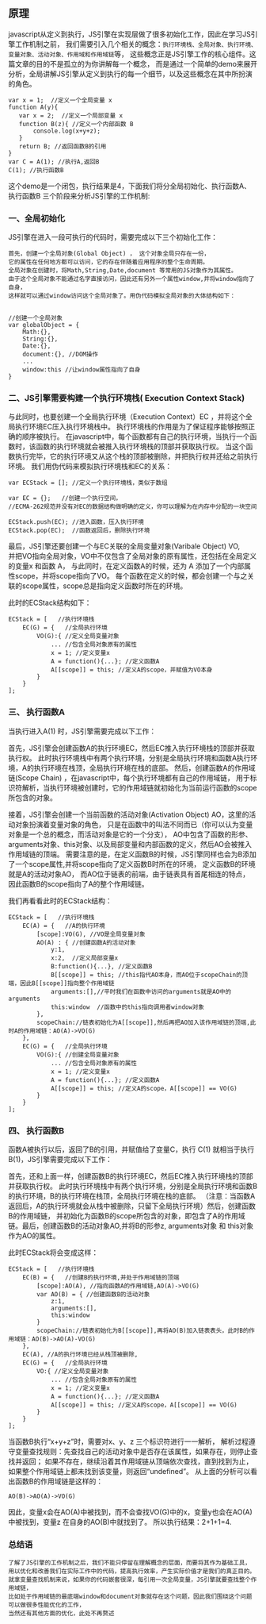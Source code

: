 ## 原理

javascript从定义到执行，JS引擎在实现层做了很多初始化工作，因此在学习JS引擎工作机制之前，
我们需要引入几个相关的概念：`执行环境栈、全局对象、执行环境、变量对象、活动对象、作用域和作用域链`等，
这些概念正是JS引擎工作的核心组件。这篇文章的目的不是孤立的为你讲解每一个概念，
而是通过一个简单的demo来展开分析，全局讲解JS引擎从定义到执行的每一个细节，以及这些概念在其中所扮演的角色。

```
var x = 1;  //定义一个全局变量 x
function A(y){
   var x = 2;  //定义一个局部变量 x
   function B(z){ //定义一个内部函数 B
       console.log(x+y+z);
   }
   return B; //返回函数B的引用
}
var C = A(1); //执行A,返回B
C(1); //执行函数B
```
这个demo是一个闭包，执行结果是4，下面我们将分全局初始化、执行函数A、执行函数B 三个阶段来分析JS引擎的工作机制:

### 一、全局初始化

JS引擎在进入一段可执行的代码时，需要完成以下三个初始化工作：
```
首先，创建一个全局对象(Global Object) ， 这个对象全局只存在一份，
它的属性在任何地方都可以访问，它的存在伴随着应用程序的整个生命周期。
全局对象在创建时，将Math,String,Date,document 等常用的JS对象作为其属性。
由于这个全局对象不能通过名字直接访问，因此还有另外一个属性window,并将window指向了自身，
这样就可以通过window访问这个全局对象了。用伪代码模拟全局对象的大体结构如下：


//创建一个全局对象
var globalObject = { 
    Math:{},
    String:{},
    Date:{},
    document:{}, //DOM操作
    ...
    window:this //让window属性指向了自身
}
```

### 二、JS引擎需要构建一个执行环境栈( Execution Context Stack) 
与此同时，也要创建一个全局执行环境（Execution Context）EC ，并将这个全局执行环境EC压入执行环境栈中。
执行环境栈的作用是为了保证程序能够按照正确的顺序被执行。
在javascript中，每个函数都有自己的执行环境，当执行一个函数时，该函数的执行环境就会被推入执行环境栈的顶部并获取执行权。
当这个函数执行完毕，它的执行环境又从这个栈的顶部被删除，并把执行权并还给之前执行环境。
我们用伪代码来模拟执行环境栈和EC的关系：

```
var ECStack = []; //定义一个执行环境栈，类似于数组

var EC = {};   //创建一个执行空间，
//ECMA-262规范并没有对EC的数据结构做明确的定义，你可以理解为在内存中分配的一块空间

ECStack.push(EC); //进入函数，压入执行环境
ECStack.pop(EC);  //函数返回后，删除执行环境
```
最后，JS引擎还要创建一个与EC关联的全局变量对象(Varibale Object) VO,  
并把VO指向全局对象，VO中不仅包含了全局对象的原有属性，还包括在全局定义的变量x 和函数 A，
与此同时，在定义函数A的时候，还为 A 添加了一个内部属性scope，并将scope指向了VO。
每个函数在定义的时候，都会创建一个与之关联的scope属性，scope总是指向定义函数时所在的环境。

此时的ECStack结构如下：

```
ECStack = [   //执行环境栈
    EC(G) = {   //全局执行环境
        VO(G):{ //定义全局变量对象
            ... //包含全局对象原有的属性
            x = 1; //定义变量x
            A = function(){...}; //定义函数A
            A[[scope]] = this; //定义A的scope，并赋值为VO本身
        }
    }
];
```

### 三、 执行函数A

当执行进入A(1) 时，JS引擎需要完成以下工作：

首先，JS引擎会创建函数A的执行环境EC，然后EC推入执行环境栈的顶部并获取执行权。
此时执行环境栈中有两个执行环境，分别是全局执行环境和函数A执行环境，A的执行环境在栈顶，全局执行环境在栈的底部。
然后，创建函数A的作用域链(Scope Chain) ，在javascript中，每个执行环境都有自己的作用域链，
用于标识符解析，当执行环境被创建时，它的作用域链就初始化为当前运行函数的scope所包含的对象。

接着，JS引擎会创建一个当前函数的活动对象(Activation Object) AO，这里的活动对象扮演着变量对象的角色，
只是在函数中的叫法不同而已（你可以认为变量对象是一个总的概念，而活动对象是它的一个分支）， 
AO中包含了函数的形参、arguments对象、this对象、以及局部变量和内部函数的定义，然后AO会被推入作用域链的顶端。
需要注意的是，在定义函数B的时候，JS引擎同样也会为B添加了一个scope属性,并将scope指向了定义函数B时所在的环境，
定义函数B的环境就是A的活动对象AO， 而AO位于链表的前端，由于链表具有首尾相连的特点，
因此函数B的scope指向了A的整个作用域链。 

我们再看看此时的ECStack结构：

```
ECStack = [   //执行环境栈
    EC(A) = {   //A的执行环境
        [scope]:VO(G), //VO是全局变量对象
        AO(A) : { //创建函数A的活动对象
            y:1,
            x:2,  //定义局部变量x
            B:function(){...}, //定义函数B
            B[[scope]] = this; //this指代AO本身，而AO位于scopeChain的顶端，因此B[[scope]]指向整个作用域链
            arguments:[],//平时我们在函数中访问的arguments就是AO中的arguments
            this:window  //函数中的this指向调用者window对象
        },
        scopeChain://链表初始化为A[[scope]],然后再把AO加入该作用域链的顶端,此时A的作用域链：AO(A)->VO(G)
    },
    EC(G) = {   //全局执行环境
        VO(G):{ //创建全局变量对象
            ... //包含全局对象原有的属性
            x = 1; //定义变量x
            A = function(){...}; //定义函数A
            A[[scope]] = this; //定义A的scope，A[[scope]] == VO(G)
        }
    }
];
```

### 四、 执行函数B

函数A被执行以后，返回了B的引用，并赋值给了变量C，执行 C(1) 就相当于执行B(1)，JS引擎需要完成以下工作：

首先，还和上面一样，创建函数B的执行环境EC，然后EC推入执行环境栈的顶部并获取执行权。 
此时执行环境栈中有两个执行环境，分别是全局执行环境和函数B的执行环境，B的执行环境在栈顶，全局执行环境在栈的底部。
（注意：当函数A返回后，A的执行环境就会从栈中被删除，只留下全局执行环境）然后，创建函数B的作用域链，
并初始化为函数B的scope所包含的对象，即包含了A的作用域链。最后，创建函数B的活动对象AO,并将B的形参z, 
arguments对象 和 this对象作为AO的属性。

此时ECStack将会变成这样：
```
ECStack = [   //执行环境栈
    EC(B) = {   //创建B的执行环境,并处于作用域链的顶端
        [scope]:AO(A), //指向函数A的作用域链,AO(A)->VO(G)
        var AO(B) = { //创建函数B的活动对象
            z:1,
            arguments:[],
            this:window
        }
        scopeChain://链表初始化为B[[scope]],再将AO(B)加入链表表头，此时B的作用域链：AO(B)->AO(A)-VO(G)
    },
    EC(A), //A的执行环境已经从栈顶被删除,
    EC(G) = {   //全局执行环境
        VO:{ //定义全局变量对象
            ... //包含全局对象原有的属性
            x = 1; //定义变量x
            A = function(){...}; //定义函数A
            A[[scope]] = this; //定义A的scope，A[[scope]] == VO(G)
        }
    }
];
```

当函数B执行“x+y+z”时，需要对x、y、z 三个标识符进行一一解析，
解析过程遵守变量查找规则：先查找自己的活动对象中是否存在该属性，如果存在，则停止查找并返回；
如果不存在，继续沿着其作用域链从顶端依次查找，直到找到为止，如果整个作用域链上都未找到该变量，则返回“undefined”。
从上面的分析可以看出函数B的作用域链是这样的：

```
AO(B)->AO(A)->VO(G)
```
因此，变量x会在AO(A)中被找到，而不会查找VO(G)中的x，变量y也会在AO(A)中被找到，变量z 在自身的AO(B)中就找到了。
所以执行结果：2+1+1=4.

 

### 总结语
```
了解了JS引擎的工作机制之后，我们不能只停留在理解概念的层面，而要将其作为基础工具，
用以优化和改善我们在实际工作中的代码，提高执行效率，产生实际价值才是我们的真正目的。
就拿变量查找机制来说，如果你的代码嵌套很深，每引用一次全局变量，JS引擎就要查找整个作用域链，
比如处于作用域链的最底端window和document对象就存在这个问题，因此我们围绕这个问题可以做很多性能优化的工作，
当然还有其他方面的优化，此处不再赘述
```
